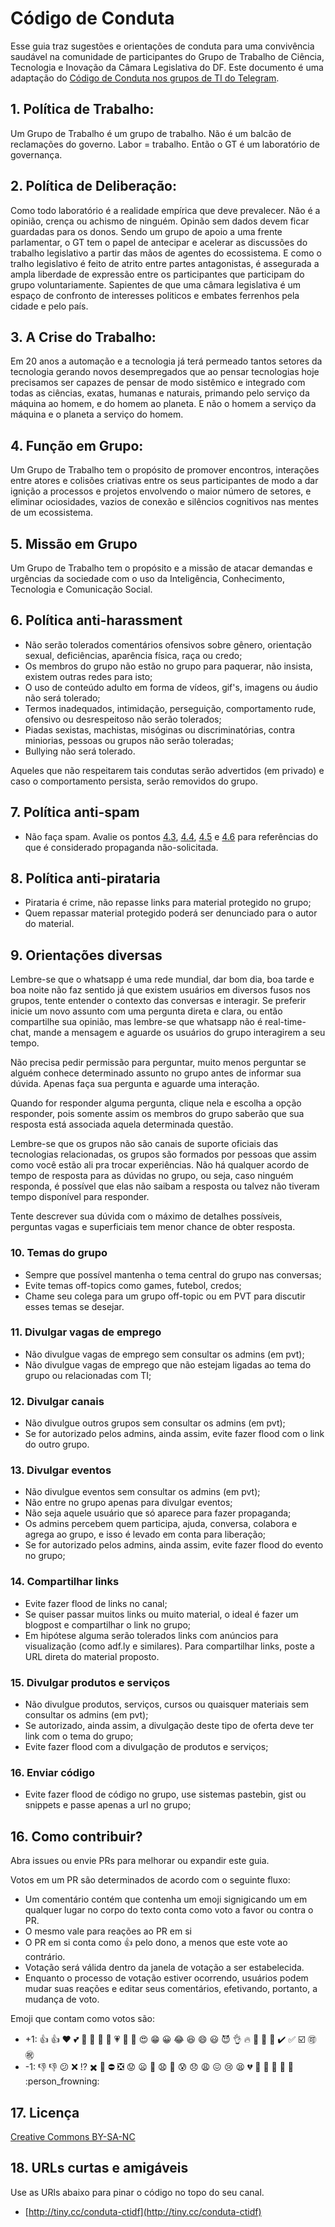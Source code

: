 # Código de Conduta

Esse guia traz sugestões e orientações de conduta para uma convivência saudável na comunidade de participantes do Grupo de Trabalho de Ciência, Tecnologia e Inovação da Câmara Legislativa do DF. Este documento é uma adaptação do [Código de Conduta nos grupos de TI do Telegram](https://github.com/telegram-it-groups/code-of-conduct).


## 1. Política de Trabalho: 

Um Grupo de Trabalho é um grupo de trabalho. Não é um balcão de reclamações do governo. Labor = trabalho. Então o GT é um laboratório de governança.

## 2. Política de Deliberação: 

Como todo laboratório é a realidade empírica que deve prevalecer. Não é a opinião, crença ou achismo de ninguém. Opinão sem dados devem ficar guardadas para os donos. Sendo um grupo de apoio a uma frente parlamentar, o GT tem o papel de antecipar e acelerar as discussões do trabalho legislativo a partir das mãos de agentes do ecossistema. E como o tralho legislativo é feito de atrito entre partes antagonistas, é assegurada a ampla liberdade de expressão entre os participantes que participam do grupo voluntariamente. Sapientes de que uma câmara legislativa é um espaço de confronto de interesses politicos e embates ferrenhos pela cidade e pelo país.

## 3. A Crise do Trabalho:

Em 20 anos a automação e a tecnologia já terá permeado tantos setores da tecnologia gerando novos desempregados que ao pensar tecnologias hoje precisamos ser capazes de pensar de modo sistêmico e integrado com todas as ciências, exatas, humanas e naturais, primando pelo serviço da máquina ao homem, e do homem ao planeta. E não o homem a serviço da máquina e o planeta a serviço do homem.

## 4. Função em Grupo:

Um Grupo de Trabalho tem o propósito de promover encontros, interações entre atores e colisões criativas entre os seus participantes de modo a dar ignição a processos e projetos envolvendo o maior número de setores, e eliminar ociosidades, vazios de conexão e silêncios cognitivos nas mentes de um ecossistema.

## 5. Missão em Grupo

Um Grupo de Trabalho tem o propósito e a missão de atacar demandas e urgências da sociedade com o uso da Inteligência, Conhecimento, Tecnologia e Comunicação Social.

## 6. Política anti-harassment

- Não serão tolerados comentários ofensivos sobre gênero, orientação sexual, deficiências, aparência física, raça ou credo;
- Os membros do grupo não estão no grupo para paquerar, não insista, existem outras redes para isto;
- O uso de conteúdo adulto em forma de vídeos, gif's, imagens ou áudio não será tolerado;
- Termos inadequados, intimidação, perseguição, comportamento rude, ofensivo ou desrespeitoso não serão tolerados;
- Piadas sexistas, machistas, misóginas ou discriminatórias, contra miniorias, pessoas ou grupos não serão toleradas;
- Bullying não será tolerado.

Aqueles que não respeitarem tais condutas serão advertidos (em privado) e caso o comportamento persista, serão removidos do grupo.

## 7. Política anti-spam

- Não faça spam. Avalie os pontos [4.3](#43-divulgar-canais), [4.4](#44-divulgar-eventos), [4.5](#45-compartilhar-links) e [4.6](#46-divulgar-produtos-e-serviços) para referências do que é considerado propaganda não-solicitada.

## 8. Política anti-pirataria

- Pirataria é crime, não repasse links para material protegido no grupo;
- Quem repassar material protegido poderá ser denunciado para o autor do material.

## 9. Orientações diversas

Lembre-se que o whatsapp é uma rede mundial, dar bom dia, boa tarde e boa noite não faz sentido já que existem usuários em diversos fusos nos grupos, tente entender o contexto das conversas e interagir. Se preferir inicie um novo assunto com uma pergunta direta e clara, ou então compartilhe sua opinião, mas lembre-se que whatsapp não é real-time-chat, mande a mensagem e aguarde os usuários do grupo interagirem a seu tempo.

Não precisa pedir permissão para perguntar, muito menos perguntar se alguém conhece determinado assunto no grupo antes de informar sua dúvida. Apenas faça sua pergunta e aguarde uma interação.

Quando for responder alguma pergunta, clique nela e escolha a opção responder, pois somente assim os membros do grupo saberão que sua resposta está associada aquela determinada questão.

Lembre-se que os grupos não são canais de suporte oficiais das tecnologias relacionadas, os grupos são formados por pessoas que assim como você estão ali pra trocar experiências. Não há qualquer acordo de tempo de resposta para as dúvidas no grupo, ou seja, caso ninguém responda, é possível que elas não saibam a resposta ou talvez não tiveram tempo disponível para responder.

Tente descrever sua dúvida com o máximo de detalhes possíveis, perguntas vagas e superficiais tem menor chance de obter resposta.

### 10. Temas do grupo

- Sempre que possível mantenha o tema central do grupo nas conversas;
- Evite temas off-topics como games, futebol, credos;
- Chame seu colega para um grupo off-topic ou em PVT para discutir esses temas se desejar.

### 11. Divulgar vagas de emprego

- Não divulgue vagas de emprego sem consultar os admins (em pvt);
- Não divulgue vagas de emprego que não estejam ligadas ao tema do grupo ou relacionadas com TI;

### 12. Divulgar canais

- Não divulgue outros grupos sem consultar os admins (em pvt);
- Se for autorizado pelos admins, ainda assim, evite fazer flood com o link do outro grupo.

### 13. Divulgar eventos

- Não divulgue eventos sem consultar os admins (em pvt);
- Não entre no grupo apenas para divulgar eventos;
- Não seja aquele usuário que só aparece para fazer propaganda;
- Os admins percebem quem participa, ajuda, conversa, colabora e agrega ao grupo, e isso é levado em conta para liberação;
- Se for autorizado pelos admins, ainda assim, evite fazer flood do evento no grupo;

### 14. Compartilhar links

- Evite fazer flood de links no canal;
- Se quiser passar muitos links ou muito material, o ideal é fazer um blogpost e compartilhar o link no grupo;
- Em hipótese alguma serão tolerados links com anúncios para visualização (como adf.ly e similares). Para compartilhar links, poste a URL direta do material proposto.

### 15. Divulgar produtos e serviços

- Não divulgue produtos, serviços, cursos ou quaisquer materiais sem consultar os admins (em pvt);
- Se autorizado, ainda assim, a divulgação deste tipo de oferta deve ter link com o tema do grupo;
- Evite fazer flood com a divulgação de produtos e serviços;

### 16. Enviar código

- Evite fazer flood de código no grupo, use sistemas pastebin, gist ou snippets e passe apenas a url no grupo;

## 16. Como contribuir?

Abra issues ou envie PRs para melhorar ou expandir este guia.

Votos em um PR são determinados de acordo com o seguinte fluxo:
* Um comentário contém que contenha um emoji signigicando um em qualquer lugar no corpo do texto conta como voto a favor ou contra o PR.
* O mesmo vale para reações ao PR em si
* O PR em si conta como :+1: pelo dono, a menos que este vote ao contrário.
* Votação será válida dentro da janela de votação a ser estabelecida.
* Enquanto o processo de votação estiver ocorrendo, usuários podem mudar suas reações e editar seus comentários, efetivando, portanto, a mudança de voto.

Emoji que contam como votos são:
* +1: :+1: :thumbsup: :heart: :two_hearts: :blue_heart: :purple_heart: :green_heart: :yellow_heart: :heartpulse: :sparkling_heart: :tada: :heart_eyes: :grin: :grinning: :joy: :laughing: :smile: :smiley: :smiling_imp: :ok_hand: :fire: :metal: :raised_hands: :100: :heavy_check_mark: :white_check_mark: :ballot_box_with_check: :accept: :congratulations:
* -1: :-1: :thumbsdown: :confused: :x: :interrobang: :heavy_multiplication_x: :put_litter_in_its_place: :no_entry: :negative_squared_cross_mark: :worried: :frowning: :imp: :anguished: :grimacing: :cold_sweat: :disappointed: :weary: :confounded: :cry: :tired_face: :broken_heart: :hankey: :poop: :shit: :fu: :no_good: :person_frowning:

## 17. Licença

[Creative Commons BY-SA-NC](https://creativecommons.org/licenses/by-nc-sa/4.0/)

## 18. URLs curtas e amigáveis

Use as URls abaixo para pinar o código no topo do seu canal.

- [http://tiny.cc/conduta-ctidf](http://tiny.cc/conduta-ctidf)

